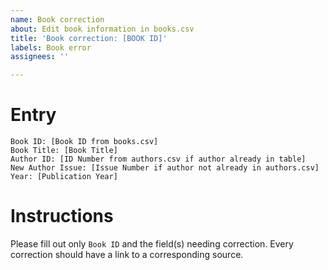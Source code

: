 ```yaml
---
name: Book correction
about: Edit book information in books.csv
title: 'Book correction: [BOOK ID]'
labels: Book error
assignees: ''

---
```


# Entry
```
Book ID: [Book ID from books.csv]
Book Title: [Book Title] 
Author ID: [ID Number from authors.csv if author already in table] 
New Author Issue: [Issue Number if author not already in authors.csv]
Year: [Publication Year]
```
# Instructions
Please fill out only `Book ID` and the field(s) needing correction. Every correction should have a link to a corresponding source.
